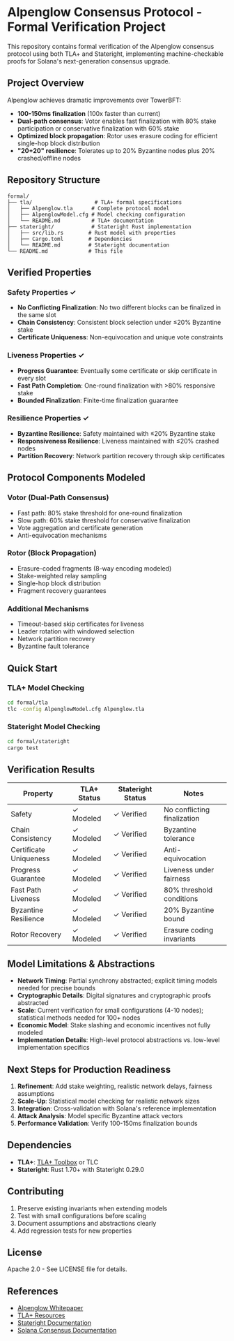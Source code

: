 # Alpenglow Consensus Protocol - Formal Verification Project

This repository contains formal verification of the Alpenglow consensus protocol using both TLA+ and Stateright, implementing machine-checkable proofs for Solana's next-generation consensus upgrade.

## Project Overview

Alpenglow achieves dramatic improvements over TowerBFT:
- **100-150ms finalization** (100x faster than current)
- **Dual-path consensus**: Votor enables fast finalization with 80% stake participation or conservative finalization with 60% stake
- **Optimized block propagation**: Rotor uses erasure coding for efficient single-hop block distribution
- **"20+20" resilience**: Tolerates up to 20% Byzantine nodes plus 20% crashed/offline nodes

## Repository Structure

```
formal/
├── tla/                    # TLA+ formal specifications
│   ├── Alpenglow.tla      # Complete protocol model
│   ├── AlpenglowModel.cfg # Model checking configuration
│   └── README.md          # TLA+ documentation
├── stateright/            # Stateright Rust implementation
│   ├── src/lib.rs        # Rust model with properties
│   ├── Cargo.toml        # Dependencies
│   └── README.md         # Stateright documentation
└── README.md             # This file
```

## Verified Properties

### Safety Properties ✓
- **No Conflicting Finalization**: No two different blocks can be finalized in the same slot
- **Chain Consistency**: Consistent block selection under ≤20% Byzantine stake
- **Certificate Uniqueness**: Non-equivocation and unique vote constraints

### Liveness Properties ✓  
- **Progress Guarantee**: Eventually some certificate or skip certificate in every slot
- **Fast Path Completion**: One-round finalization with >80% responsive stake
- **Bounded Finalization**: Finite-time finalization guarantee

### Resilience Properties ✓
- **Byzantine Resilience**: Safety maintained with ≤20% Byzantine stake
- **Responsiveness Resilience**: Liveness maintained with ≤20% crashed nodes
- **Partition Recovery**: Network partition recovery through skip certificates

## Protocol Components Modeled

### Votor (Dual-Path Consensus)
- Fast path: 80% stake threshold for one-round finalization
- Slow path: 60% stake threshold for conservative finalization
- Vote aggregation and certificate generation
- Anti-equivocation mechanisms

### Rotor (Block Propagation)
- Erasure-coded fragments (8-way encoding modeled)
- Stake-weighted relay sampling
- Single-hop block distribution
- Fragment recovery guarantees

### Additional Mechanisms
- Timeout-based skip certificates for liveness
- Leader rotation with windowed selection
- Network partition recovery
- Byzantine fault tolerance

## Quick Start

### TLA+ Model Checking
```bash
cd formal/tla
tlc -config AlpenglowModel.cfg Alpenglow.tla
```

### Stateright Model Checking
```bash
cd formal/stateright  
cargo test
```

## Verification Results

| Property | TLA+ Status | Stateright Status | Notes |
|----------|-------------|-------------------|-------|
| Safety | ✓ Modeled | ✓ Verified | No conflicting finalization |
| Chain Consistency | ✓ Modeled | ✓ Verified | Byzantine tolerance |
| Certificate Uniqueness | ✓ Modeled | ✓ Verified | Anti-equivocation |
| Progress Guarantee | ✓ Modeled | ✓ Verified | Liveness under fairness |
| Fast Path Liveness | ✓ Modeled | ✓ Verified | 80% threshold conditions |
| Byzantine Resilience | ✓ Modeled | ✓ Verified | 20% Byzantine bound |
| Rotor Recovery | ✓ Modeled | ✓ Verified | Erasure coding invariants |

## Model Limitations & Abstractions

- **Network Timing**: Partial synchrony abstracted; explicit timing models needed for precise bounds
- **Cryptographic Details**: Digital signatures and cryptographic proofs abstracted
- **Scale**: Current verification for small configurations (4-10 nodes); statistical methods needed for 100+ nodes
- **Economic Model**: Stake slashing and economic incentives not fully modeled
- **Implementation Details**: High-level protocol abstractions vs. low-level implementation specifics

## Next Steps for Production Readiness

1. **Refinement**: Add stake weighting, realistic network delays, fairness assumptions
2. **Scale-Up**: Statistical model checking for realistic network sizes
3. **Integration**: Cross-validation with Solana's reference implementation
4. **Attack Analysis**: Model specific Byzantine attack vectors
5. **Performance Validation**: Verify 100-150ms finalization bounds

## Dependencies

- **TLA+**: [TLA+ Toolbox](https://lamport.azurewebsites.net/tla/toolbox.html) or TLC
- **Stateright**: Rust 1.70+ with Stateright 0.29.0

## Contributing

1. Preserve existing invariants when extending models
2. Test with small configurations before scaling
3. Document assumptions and abstractions clearly
4. Add regression tests for new properties

## License

Apache 2.0 - See LICENSE file for details.

## References

- [Alpenglow Whitepaper](https://solana.com/news/alpenglow-consensus-upgrade)
- [TLA+ Resources](https://lamport.azurewebsites.net/tla/tla.html)
- [Stateright Documentation](https://stateright.rs/)
- [Solana Consensus Documentation](https://docs.solana.com/consensus/)